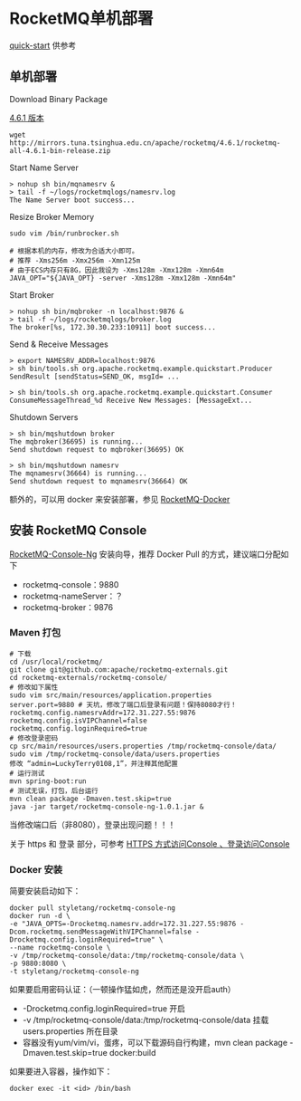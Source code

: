 # RocketMQ单机部署

[quick-start](https://rocketmq.apache.org/docs/quick-start/) 供参考

## 单机部署

Download Binary Package

[4.6.1 版本](http://rocketmq.apache.org/release_notes/release-notes-4.6.1/)

    wget http://mirrors.tuna.tsinghua.edu.cn/apache/rocketmq/4.6.1/rocketmq-all-4.6.1-bin-release.zip
    
Start Name Server

    > nohup sh bin/mqnamesrv &
    > tail -f ~/logs/rocketmqlogs/namesrv.log
    The Name Server boot success...

Resize Broker Memory
  
    sudo vim /bin/runbrocker.sh
    
    # 根据本机的内存，修改为合适大小即可。
    # 推荐 -Xms256m -Xmx256m -Xmn125m
    # 由于ECS内存只有8G，因此我设为 -Xms128m -Xmx128m -Xmn64m
    JAVA_OPT="${JAVA_OPT} -server -Xms128m -Xmx128m -Xmn64m"
  
Start Broker
  
    > nohup sh bin/mqbroker -n localhost:9876 &
    > tail -f ~/logs/rocketmqlogs/broker.log 
    The broker[%s, 172.30.30.233:10911] boot success...
    
Send & Receive Messages

    > export NAMESRV_ADDR=localhost:9876
    > sh bin/tools.sh org.apache.rocketmq.example.quickstart.Producer
    SendResult [sendStatus=SEND_OK, msgId= ...
    
    > sh bin/tools.sh org.apache.rocketmq.example.quickstart.Consumer
    ConsumeMessageThread_%d Receive New Messages: [MessageExt...
    
Shutdown Servers

    > sh bin/mqshutdown broker
    The mqbroker(36695) is running...
    Send shutdown request to mqbroker(36695) OK
    
    > sh bin/mqshutdown namesrv
    The mqnamesrv(36664) is running...
    Send shutdown request to mqnamesrv(36664) OK
    
额外的，可以用 docker 来安装部署，参见 [RocketMQ-Docker](https://github.com/apache/rocketmq-docker)


## 安装 RocketMQ Console 

[RocketMQ-Console-Ng](https://github.com/apache/rocketmq-externals/tree/master/rocketmq-console) 安装向导，推荐 Docker Pull 的方式，建议端口分配如下

- rocketmq-console：9880
- rocketmq-nameServer：？
- rocketmq-broker：9876

### Maven 打包

    # 下载
    cd /usr/local/rocketmq/
    git clone git@github.com:apache/rocketmq-externals.git
    cd rocketmq-externals/rocketmq-console/
    # 修改如下属性
    sudo vim src/main/resources/application.properties
    server.port=9880 # 天坑，修改了端口后登录有问题！保持8080才行！
    rocketmq.config.namesrvAddr=172.31.227.55:9876
    rocketmq.config.isVIPChannel=false
    rocketmq.config.loginRequired=true
    # 修改登录密码
    cp src/main/resources/users.properties /tmp/rocketmq-console/data/
    sudo vim /tmp/rocketmq-console/data/users.properties
    修改 “admin=LuckyTerry0108,1”，并注释其他配置
    # 运行测试
    mvn spring-boot:run
    # 测试无误，打包，后台运行
    mvn clean package -Dmaven.test.skip=true
    java -jar target/rocketmq-console-ng-1.0.1.jar &
    
当修改端口后（非8080），登录出现问题！！！
    
关于 https 和 登录 部分，可参考 [HTTPS 方式访问Console 、登录访问Console](https://github.com/apache/rocketmq-externals/blob/master/rocketmq-console/doc/1_0_0/UserGuide_CN.md)
    
    
### Docker 安装

简要安装启动如下：

    docker pull styletang/rocketmq-console-ng
    docker run -d \
    -e "JAVA_OPTS=-Drocketmq.namesrv.addr=172.31.227.55:9876 -Dcom.rocketmq.sendMessageWithVIPChannel=false -Drocketmq.config.loginRequired=true" \
    --name rocketmq-console \
    -v /tmp/rocketmq-console/data:/tmp/rocketmq-console/data \
    -p 9880:8080 \
    -t styletang/rocketmq-console-ng
    
如果要启用密码认证：（一顿操作猛如虎，然而还是没开启auth）

- -Drocketmq.config.loginRequired=true 开启
- -v /tmp/rocketmq-console/data:/tmp/rocketmq-console/data 挂载 users.properties 所在目录
- 容器没有yum/vim/vi，蛋疼，可以下载源码自行构建，mvn clean package -Dmaven.test.skip=true docker:build
    
如果要进入容器，操作如下：

    docker exec -it <id> /bin/bash
    